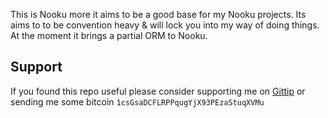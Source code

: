 This is Nooku more it aims to be a good base for my Nooku projects. Its aims to to be convention heavy & will lock you 
into my way of doing things. At the moment it brings a partial ORM to Nooku.

## Support

If you found this repo useful please consider supporting me on [Gittip](https://www.gittip.com/k2052) or sending me some
bitcoin `1csGsaDCFLRPPqugYjX93PEzaStuqXVMu`
